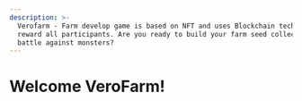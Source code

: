 ```yaml
---
description: >-
  Verofarm - Farm develop game is based on NFT and uses Blockchain technology to
  reward all participants. Are you ready to build your farm seed collections and
  battle against monsters?
---
```


# Welcome VeroFarm!


